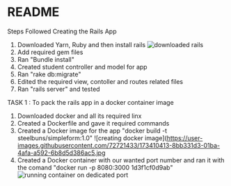 # README

Steps Followed
Creating the Rails App
1. Downloaded Yarn, Ruby and then install rails
![downloaded rails](https://user-images.githubusercontent.com/72721433/173407485-c7aa3f49-a7fb-4be4-9e01-23d318df8bc3.jpg)
2. Add required gem files 
3. Ran "Bundle install"
4. Created student controller and model for app
5. Ran "rake db:migrate"
6. Edited the required view, contoller and routes related files
7. Ran "rails server" and tested

TASK 1 : To pack the rails app in a docker container image
1. Downloaded docker and all its required linx
2. Created a Dockerfile and gave it required commands
3. Created a Docker image for the app "docker build -t steelbuns/simpleform:1.0"
![creating docker image](https://user-images.githubusercontent.com/72721433/173410413-8bb331d3-01ba-4afa-a592-6b8d5d386ac5.jpg
5. Created a Docker container with our wanted port number and ran it with the comand "docker run -p 8080:3000 1d3f1cf0d9ab"
![running container on dedicated port](https://user-images.githubusercontent.com/72721433/173410472-3fc76f1a-027d-4f2f-8627-bf5f80d745ad.jpg)

